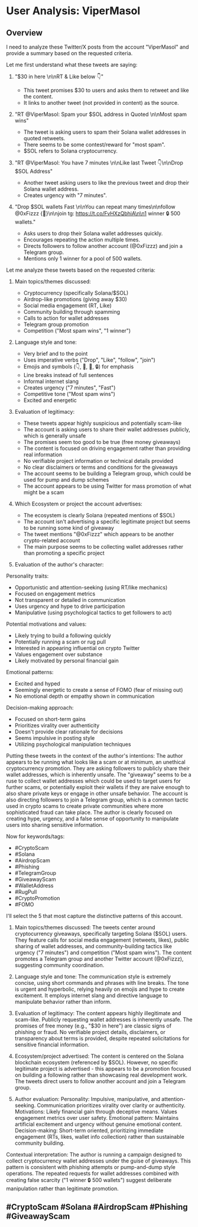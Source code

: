 # User Analysis: ViperMasol

## Overview

<think>
I need to analyze these Twitter/X posts from the account "ViperMasol" and provide a summary based on the requested criteria.

Let me first understand what these tweets are saying:

1. "$30 in here \n\nRT & Like below 👇"
   - This tweet promises $30 to users and asks them to retweet and like the content.
   - It links to another tweet (not provided in content) as the source.

2. "RT @ViperMasol: Spam your $SOL address in Quoted \n\nMost spam wins"
   - The tweet is asking users to spam their Solana wallet addresses in quoted retweets.
   - There seems to be some contest/reward for "most spam".
   - $SOL refers to Solana cryptocurrency.

3. "RT @ViperMasol: You have 7 minutes \n\nLike last Tweet 👇\n\nDrop $SOL Address"
   - Another tweet asking users to like the previous tweet and drop their Solana wallet address.
   - Creates urgency with "7 minutes".

4. "Drop $SOL wallets Fast \n\nYou can repeat many times\n\nfollow @0xFizzz {🔔}\n\njoin tg: https://t.co/FvHXzQbhiA\n\n1 winner 🔒 500 wallets."
   - Asks users to drop their Solana wallet addresses quickly.
   - Encourages repeating the action multiple times.
   - Directs followers to follow another account (@0xFizzz) and join a Telegram group.
   - Mentions only 1 winner for a pool of 500 wallets.

Let me analyze these tweets based on the requested criteria:

1. Main topics/themes discussed:
   - Cryptocurrency (specifically Solana/$SOL)
   - Airdrop-like promotions (giving away $30)
   - Social media engagement (RT, Like)
   - Community building through spamming
   - Calls to action for wallet addresses
   - Telegram group promotion
   - Competition ("Most spam wins", "1 winner")

2. Language style and tone:
   - Very brief and to the point
   - Uses imperative verbs ("Drop", "Like", "follow", "join")
   - Emojis and symbols (👇, 🔐, 🔔, 🔒) for emphasis
   - Line breaks instead of full sentences
   - Informal internet slang
   - Creates urgency ("7 minutes", "Fast")
   - Competitive tone ("Most spam wins")
   - Excited and energetic

3. Evaluation of legitimacy:
   - These tweets appear highly suspicious and potentially scam-like
   - The account is asking users to share their wallet addresses publicly, which is generally unsafe
   - The promises seem too good to be true (free money giveaways)
   - The content is focused on driving engagement rather than providing real information
   - No verifiable project information or technical details provided
   - No clear disclaimers or terms and conditions for the giveaways
   - The account seems to be building a Telegram group, which could be used for pump and dump schemes
   - The account appears to be using Twitter for mass promotion of what might be a scam

4. Which Ecosystem or project the account advertises:
   - The ecosystem is clearly Solana (repeated mentions of $SOL)
   - The account isn't advertising a specific legitimate project but seems to be running some kind of giveaway
   - The tweet mentions "@0xFizzz" which appears to be another crypto-related account
   - The main purpose seems to be collecting wallet addresses rather than promoting a specific project

5. Evaluation of the author's character:

Personality traits:
   - Opportunistic and attention-seeking (using RT/like mechanics)
   - Focused on engagement metrics
   - Not transparent or detailed in communication
   - Uses urgency and hype to drive participation
   - Manipulative (using psychological tactics to get followers to act)

Potential motivations and values:
   - Likely trying to build a following quickly
   - Potentially running a scam or rug pull
   - Interested in appearing influential on crypto Twitter
   - Values engagement over substance
   - Likely motivated by personal financial gain

Emotional patterns:
   - Excited and hyped
   - Seemingly energetic to create a sense of FOMO (fear of missing out)
   - No emotional depth or empathy shown in communication

Decision-making approach:
   - Focused on short-term gains
   - Prioritizes virality over authenticity
   - Doesn't provide clear rationale for decisions
   - Seems impulsive in posting style
   - Utilizing psychological manipulation techniques

Putting these tweets in the context of the author's intentions:
The author appears to be running what looks like a scam or at minimum, an unethical cryptocurrency promotion. They are asking followers to publicly share their wallet addresses, which is inherently unsafe. The "giveaway" seems to be a ruse to collect wallet addresses which could be used to target users for further scams, or potentially exploit their wallets if they are naive enough to also share private keys or engage in other unsafe behavior. The account is also directing followers to join a Telegram group, which is a common tactic used in crypto scams to create private communities where more sophisticated fraud can take place. The author is clearly focused on creating hype, urgency, and a false sense of opportunity to manipulate users into sharing sensitive information.

Now for keywords/tags:
- #CryptoScam
- #Solana
- #AirdropScam
- #Phishing
- #TelegramGroup
- #GiveawayScam
- #WalletAddress
- #RugPull
- #CryptoPromotion
- #FOMO

I'll select the 5 that most capture the distinctive patterns of this account.
</think>

1. Main topics/themes discussed:
The tweets center around cryptocurrency giveaways, specifically targeting Solana ($SOL) users. They feature calls for social media engagement (retweets, likes), public sharing of wallet addresses, and community-building tactics like urgency ("7 minutes") and competition ("Most spam wins"). The content promotes a Telegram group and another Twitter account (@0xFizzz), suggesting community coordination.

2. Language style and tone:
The communication style is extremely concise, using short commands and phrases with line breaks. The tone is urgent and hyperbolic, relying heavily on emojis and hype to create excitement. It employs internet slang and directive language to manipulate behavior rather than inform.

3. Evaluation of legitimacy:
The content appears highly illegitimate and scam-like. Publicly requesting wallet addresses is inherently unsafe. The promises of free money (e.g., "$30 in here") are classic signs of phishing or fraud. No verifiable project details, disclaimers, or transparency about terms is provided, despite repeated solicitations for sensitive financial information.

4. Ecosystem/project advertised:
The content is centered on the Solana blockchain ecosystem (referenced by $SOL). However, no specific legitimate project is advertised - this appears to be a promotion focused on building a following rather than showcasing real development work. The tweets direct users to follow another account and join a Telegram group.

5. Author evaluation:
Personality: Impulsive, manipulative, and attention-seeking. Communication prioritizes virality over clarity or authenticity.
Motivations: Likely financial gain through deceptive means. Values engagement metrics over user safety.
Emotional pattern: Maintains artificial excitement and urgency without genuine emotional content.
Decision-making: Short-term oriented, prioritizing immediate engagement (RTs, likes, wallet info collection) rather than sustainable community building.

Contextual interpretation: The author is running a campaign designed to collect cryptocurrency wallet addresses under the guise of giveaways. This pattern is consistent with phishing attempts or pump-and-dump style operations. The repeated requests for wallet addresses combined with creating false scarcity ("1 winner 🔒 500 wallets") suggest deliberate manipulation rather than legitimate promotion.

#CryptoScam #Solana #AirdropScam #Phishing #GiveawayScam
---
